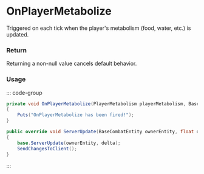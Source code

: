 # OnPlayerMetabolize
<Badge type="info" text="Player"/>[<Badge type="danger" text="Carbon Compatible"/>](https://github.com/CarbonCommunity/Carbon)[<Badge type="warning" text="Oxide Compatible"/>](https://github.com/OxideMod/Oxide.Rust)
Triggered on each tick when the player's metabolism (food, water, etc.) is updated.

### Return
Returning a non-null value cancels default behavior.

### Usage
::: code-group
```csharp [Example]
private void OnPlayerMetabolize(PlayerMetabolism playerMetabolism, BaseCombatEntity ownerEntity, float delta)
{
	Puts("OnPlayerMetabolize has been fired!");
}
```
```csharp [Source — Assembly-CSharp @ PlayerMetabolism]
public override void ServerUpdate(BaseCombatEntity ownerEntity, float delta)
{
	base.ServerUpdate(ownerEntity, delta);
	SendChangesToClient();
}

```
:::
